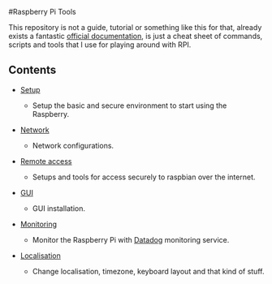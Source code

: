 #Raspberry Pi Tools

This repository is not a guide, tutorial or something like this for that, already exists a fantastic [official documentation](https://www.raspberrypi.org/documentation/), is just a cheat sheet of commands, scripts and tools that I use for playing around with RPI.

## Contents

- [Setup](setup/README.md)
    - Setup the basic and secure environment to start using the Raspberry.

- [Network](network/README.md)
    - Network configurations.

- [Remote access](remote-access/README.md)
    - Setups and tools for access securely to raspbian over the internet.

- [GUI](gui/README.md)
	- GUI installation.

- [Monitoring](monitoring/README.md)
	- Monitor the Raspberry Pi with [Datadog](https://www.datadoghq.com/) monitoring service.

- [Localisation](localisation/README.md)
    - Change localisation, timezone, keyboard layout and that kind of stuff.
